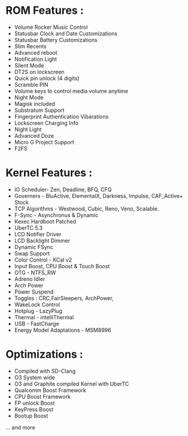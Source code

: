 # ROM Features :
- Volume Rocker Music Control
- Statusbar Clock and Date Customizations
- Statusbar Battery Customizations
- Slim Recents
- Advanced reboot
- Notification Light
- Silent Mode
- DT2S on lockscreen
- Quick pin unlock (4 digits)
- Scramble PIN
- Volume keys to control media volume anytime
- Night Mode
- Magisk included
- Substratum Support
- Fingerprint Authentication Vibarations
- Lockscreen Charging Info
- Night Light
- Advanced Doze
- Micro G Project Support
- F2FS 

# Kernel Features :
- IO Scheduler- Zen, Deadline, BFQ, CFQ
- Governers - BluActive, ElementalX, Darkness, Impulse, CAF_Active+ Stock
- TCP Algorithms - Westwood, Cubic, Reno, Veno, Scalable.
- F-Sync - Asynchronus & Dynamic
- Kexec Hardboot Patched
- UberTC 5.3
- LCD Notifier Driver
- LCD Backlight Dimmer
- Dynamic FSync
- Swap Support
- Color Control - KCal v2
- Input Boost, CPU Boost & Touch Boost
- OTG - NTFS_RW
- Adreno Idler
- Arch Power
- Power Suspend
- Toggles : CRC,FairSleepers, ArchPower,
- WakeLock Control
- Hotplug - LazyPlug
- Thermal - intelliThermal
- USB - FastCharge
- Energy Model Adaptations - MSM8996

# Optimizations :
- Compiled with SD-Clang
- O3 System wide
- O3 and Graphite compiled Kernel with UberTC
- Qualcomm Boost Framework
- CPU Boost Framework
- FP unlock Boost
- KeyPress Boost
- Bootup Boost
 
... and more


